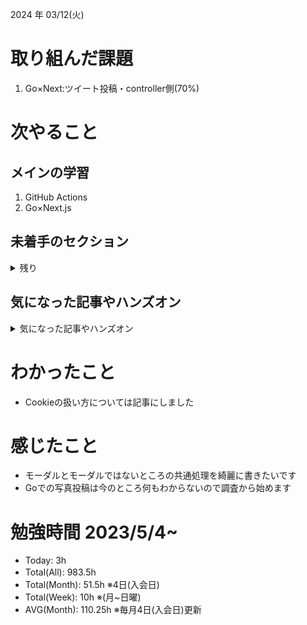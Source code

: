 
2024 年 03/12(火)

# 取り組んだ課題
1. Go×Next:ツイート投稿・controller側(70%)
 
# 次やること

## メインの学習

1. GitHub Actions
2. Go×Next.js

## 未着手のセクション

<details>

<summary>残り</summary>

### インフラ側
* 継続的インテグレーション
* Terraform

</details>

## 気になった記事やハンズオン

<details>

<summary>気になった記事やハンズオン</summary>

### Go
1. [古典学派的テストとGoで考える持続可能なアーキテクチャ入門](https://zenn.dev/jy8752/books/73769005e6afa9/viewer/chapter1)
2. [クリーンアーキテクチャ](https://nuits.jp/entry/easiest-clean-architecture-2019-09)
3. [Goにおけるメモリ管理の可視化](https://zenn.dev/kazu1029/articles/38ab3d99ef0de3)
4. [変数とメモリの関係](https://9cguide.appspot.com/15-02.html)
5. [Goで学ぶポインタとアドレス](https://qiita.com/Sekky0905/items/447efa04a95e3fec217f)

### TS
1. [TypeChallenge](https://github.com/type-challenges/type-challenges/tree/main/questions/00004-easy-pick)

### 低レイヤ

1. [Putting the “You” in CPU](https://cpu.land/)

</details>

# わかったこと

* Cookieの扱い方については記事にしました

# 感じたこと

* モーダルとモーダルではないところの共通処理を綺麗に書きたいです
* Goでの写真投稿は今のところ何もわからないので調査から始めます

# 勉強時間 2023/5/4~

* Today: 3h
* Total(All): 983.5h　
* Total(Month): 51.5h ※4日(入会日)
* Total(Week): 10h ※(月~日曜)
* AVG(Month): 110.25h ※毎月4日(入会日)更新
